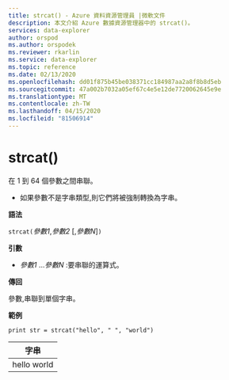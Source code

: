 ```yaml
---
title: strcat() - Azure 資料資源管理員 |微軟文件
description: 本文介紹 Azure 數據資源管理器中的 strcat()。
services: data-explorer
author: orspod
ms.author: orspodek
ms.reviewer: rkarlin
ms.service: data-explorer
ms.topic: reference
ms.date: 02/13/2020
ms.openlocfilehash: dd01f875b45be038371cc184987aa2a8f8b8d5eb
ms.sourcegitcommit: 47a002b7032a05ef67c4e5e12de7720062645e9e
ms.translationtype: MT
ms.contentlocale: zh-TW
ms.lasthandoff: 04/15/2020
ms.locfileid: "81506914"
---
```

# <a name="strcat"></a>strcat()

在 1 到 64 個參數之間串聯。

* 如果參數不是字串類型,則它們將被強制轉換為字串。

**語法**

`strcat(`*參數1*,*參數2* [,*參數N*]`)`

**引數**

* *參數1* ...*參數N* :要串聯的運算式。

**傳回**

參數,串聯到單個字串。

**範例**
  
   ```kusto
print str = strcat("hello", " ", "world")
```

|字串|
|---|
|hello world|